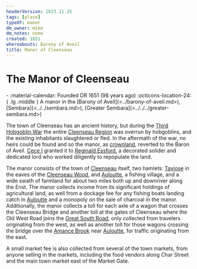 ```yaml
---
headerVersion: 2023.11.25
tags: [place]
typeOf: manor
dm_owner: mike
dm_notes: none
created: 1651
whereabouts: Barony of Aveil
title: Manor of Cleenseau
---
```

# The Manor of Cleenseau
<div class="grid cards ext-narrow-margin ext-one-column" markdown>
-  
   :material-calendar: Founded DR 1651 (98 years ago)  
    :octicons-location-24:{ .lg .middle } A manor in the [Barony of Aveil](<../barony-of-aveil.md>), [Sembara](<../../sembara.md>), [Greater Sembara](<../../../greater-sembara.md>)  
</div>


The town of Cleenseau has an ancient history, but during the [Third Hobgoblin War](<../../../../../history/third-hobgoblin-war-sembara.md>) the entire [Cleenseau Region](<./cleenseau-region.md>) was overrun by hobgoblins, and the existing inhabitants slaughtered or fled. In the aftermath of the war, no heirs could be found and so the manor, as [crownland](<../../land-holding-in-sembara.md>), reverted to the Baron of Aveil. [Cece I](<../../../../../people/historical-figures/sembaran-royalty/cece-i.md>) granted it to [Reginald Essford](<../../../../../people/historical-figures/reginald-essford.md>), a decorated solider and dedicated lord who worked diligently to repopulate the land.

The manor consists of the town of [Cleenseau](<cleenseau/cleenseau.md>) itself, two hamlets: [Taviose](<./taviose.md>) in the eaves of the [Cleenseau Wood](<./cleenseau-wood.md>), and [Auloutte](<./auloutte.md>), a fishing village, and a wide swath of farmland for about two miles both up and downriver along the Enst. The manor collects income from its significant holdings of agricultural land, as well from a dockage fee for any fishing boats landing catch in [Auloutte](<./auloutte.md>) and a monopoly on the sale of charcoal in the manor. Additionally, the manor collects a toll for each axle of a wagon that crosses the Cleenseau Bridge and another toll at the gates of Cleenseau where the Old West Road joins the [Great South Road](<../../../roads/great-south-road.md>), only collected from travelers originating from the west, as well as another toll for those wagons crossing the bridge over the [Amance Brook](<./amance-brook.md>) near [Auloutte](<./auloutte.md>), for traffic originating from the east. 

A small market fee is also collected from several of the town markets, from anyone selling in the markets, including the food vendors along Char Street and the main town market east of the Market Gate.